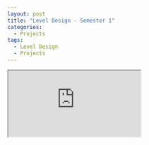```yaml
---
layout: post
title: "Level Design - Semester 1"
categories:
  - Projects
tags:
  - Level Design
  - Projects
---
```


<iframe src="https://docs.google.com/document/d/e/2PACX-1vRKAH8TtBtZPacXc3OzBXxv0oSsHH9NXdtEVIBqEeex2UOdprPGkn1uAsFZVYvYIg/pub?embedded=true"> width="1200" height="1200"></iframe>

